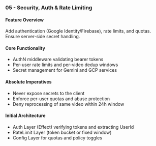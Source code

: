 ### 05 - Security, Auth & Rate Limiting

#### Feature Overview

Add authentication (Google Identity/Firebase), rate limits, and quotas. Ensure server-side secret handling.

#### Core Functionality

- AuthN middleware validating bearer tokens
- Per-user rate limits and per-video dedup windows
- Secret management for Gemini and GCP services

#### Absolute Imperatives

- Never expose secrets to the client
- Enforce per-user quotas and abuse protection
- Deny reprocessing of same video within 24h window

#### Initial Architecture

- Auth Layer (Effect) verifying tokens and extracting UserId
- RateLimit Layer (token bucket or fixed window)
- Config Layer for quotas and policy toggles
